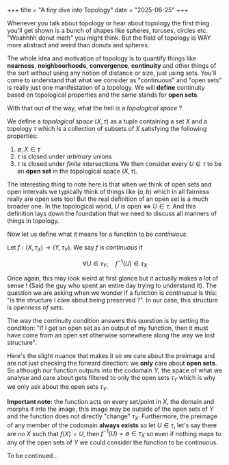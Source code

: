 +++
title = "A tiny dive into Topology"
date = "2025-06-25"
+++

Whenever you talk about topology or hear about topology the first thing you'll get shown is a bunch of shapes like spheres, toruses, circles etc. "Woahhhh donut math" you might think. But the field of topology is WAY more abstract and weird than donuts and spheres.

The whole idea and motivation of topology is to quantify things like **nearness**, **neighboorhoods**, **convergence**, **continuity** and other things of the sort without using any notion of distance or size, just using sets. You'll come to understand that what we consider as "continuous" and "open sets" is really just one manifestation of a topology. We will **define** continuity based on topological properties and the same stands for **open sets**.

With that out of the way, what the hell is a _topological space_ ?

We define a _topological space_ $(X,\tau)$ as a tuple containing a set $X$ and a topology $\tau$ which is a collection of subsets of $X$ satisfying the following properties:

1. $\emptyset,X \in \tau$
2. $\tau$ is closed under _arbitrary_ unions
3. $\tau$ is closed under _finite_ intersections
   We then consider every $U \in \tau$ to be an **open set** in the topological space $(X,\tau)$.

The interesting thing to note here is that when we think of open sets and open intervals we typically think of things like $(a,b)$ which in all fairness really are open sets too! But the real definition of an open set is a much broader one. In the topological world, $U$ is open $\iff$ $U \in \tau$. And this definition lays down the foundation that we need to discuss all manners of things in topology.

Now let us define what it means for a function to be _continuous_.

Let $f:(X,\tau_{X})\to(Y,\tau_{Y})$. We say $f$ is _continuous_ if

$$
{}
\forall U \in \tau_{Y},\quad f^{-1}(U) \in \tau_{X}
$$

Once again, this may look weird at first glance but it actually makes a lot of sense ! (Said the guy who spent an entire day trying to understand it). The question we are asking when we wonder if a function is _continuous_ is this: "is the structure I care about being preserved ?". In our case, this structure is _openness of sets_.

The way the continuity condition answers this question is by setting the condition: "If I get an open set as an output of my function, then it must have come from an open set otherwise somewhere along the way we lost structure".

Here's the slight nuance that makes it so we care about the preimage and are not just checking the forward direction: we **only** care about **open sets**. So although our function outputs into the codomain $Y$, the space of what we analyse and care about gets filtered to only the open sets $\tau_{Y}$ which is why we only ask about the open sets $\tau_{Y}$.

**Important note:** the function acts on every set/point in $X$, the domain and morphs it into the image, this image may be outside of the open sets of $Y$ and the function does not directly "change" $\tau_{X}$. Furthermore, the preimage of any member of the codomain **always exists** so let $U \in \tau$, let's say there are no $X$ such that $f(X)=U$, then $f^{-1}(U)=\emptyset \in \tau_{X}$ so even if nothing maps to any of the open sets of $Y$ we could consider the function to be continuous.

To be continued...
